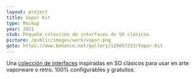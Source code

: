 ```yaml
---
layout: project
title: Vapor Kit
type: Mockup
year: 2021
stub: Pequeña colección de interfaces de SO clásicos
picture: /public/images/work/vapor.png
goto: https://www.behance.net/gallery/129057233/Vapor-Kit 
---
```


Una [colección de interfaces](https://www.behance.net/gallery/129057233/Vapor-Kit ) inspiradas en SO clásicos para usar en arte vaporware o retro. 100% configurables y gratuitos.